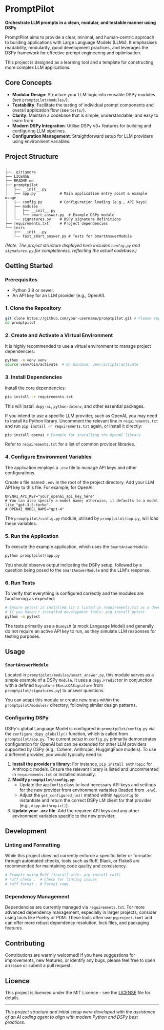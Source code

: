 # PromptPilot

**Orchestrate LLM prompts in a clean, modular, and testable manner using DSPy.**

PromptPilot aims to provide a clear, minimal, and human-centric approach to building applications with Large Language Models (LLMs). It emphasises readability, modularity, good development practices, and leverages the DSPy framework for effective prompt engineering and optimisation.

This project is designed as a learning tool and a template for constructing more complex LLM applications.

## Core Concepts
- **Modular Design**: Structure your LLM logic into reusable DSPy modules (see `promptpilot/modules/`).
- **Testability**: Facilitate the testing of individual prompt components and overall application flow (see `tests/`).
- **Clarity**: Maintain a codebase that is simple, understandable, and easy to learn from.
- **Modern DSPy Integration**: Utilise DSPy v3+ features for building and configuring LLM pipelines.
- **Configuration Management**: Straightforward setup for LLM providers using environment variables.

## Project Structure
```
.
├── .gitignore
├── LICENSE
├── README.md
├── promptpilot
│   ├── __init__.py
│   ├── app.py           # Main application entry point & example usage
│   ├── config.py        # Configuration loading (e.g., API keys)
│   ├── modules
│   │   ├── __init__.py
│   │   └── smart_answer.py  # Example DSPy module
│   └── signatures.py    # DSPy signature definitions
├── requirements.txt     # Project dependencies
└── tests
    ├── __init__.py
    └── test_smart_answer.py # Tests for SmartAnswerModule
```
*(Note: The project structure displayed here includes `config.py` and `signatures.py` for completeness, reflecting the actual codebase.)*

## Getting Started

### Prerequisites
- Python 3.8 or newer.
- An API key for an LLM provider (e.g., OpenAI).

### 1. Clone the Repository
```bash
git clone https://github.com/your-username/promptpilot.git # Please replace with the actual repository URL
cd promptpilot
```

### 2. Create and Activate a Virtual Environment
It is highly recommended to use a virtual environment to manage project dependencies:
```bash
python -m venv venv
source venv/bin/activate  # On Windows: venv\Scripts\activate
```

### 3. Install Dependencies
Install the core dependencies:
```bash
pip install -r requirements.txt
```
This will install `dspy-ai`, `python-dotenv`, and other essential packages.

If you intend to use a specific LLM provider, such as OpenAI, you may need to install its Python library. Uncomment the relevant line in `requirements.txt` and run `pip install -r requirements.txt` again, or install it directly:
```bash
pip install openai # Example for installing the OpenAI library
```
Refer to `requirements.txt` for a list of common provider libraries.

### 4. Configure Environment Variables
The application employs a `.env` file to manage API keys and other configurations.

Create a file named `.env` in the root of the project directory. Add your LLM API key to this file. For example, for OpenAI:
```env
OPENAI_API_KEY="your_openai_api_key_here"
# You can also specify a model name; otherwise, it defaults to a model like "gpt-3.5-turbo".
# OPENAI_MODEL_NAME="gpt-4"
```
The `promptpilot/config.py` module, utilised by `promptpilot/app.py`, will load these variables.

### 5. Run the Application
To execute the example application, which uses the `SmartAnswerModule`:
```bash
python promptpilot/app.py
```
You should observe output indicating the DSPy setup, followed by a question being posed to the `SmartAnswerModule` and the LLM's response.

### 6. Run Tests
To verify that everything is configured correctly and the modules are functioning as expected:
```bash
# Ensure pytest is installed (it's listed in requirements.txt as a development tool)
# If you haven't installed development tools: pip install pytest
python -m pytest
```
The tests primarily use a `DummyLM` (a mock Language Model) and generally do not require an active API key to run, as they simulate LLM responses for testing purposes.

## Usage

### `SmartAnswerModule`
Located in `promptpilot/modules/smart_answer.py`, this module serves as a simple example of a DSPy `Module`. It uses a `dspy.Predict`or in conjunction with a defined `Signature` (`BasicQASignature` from `promptpilot/signatures.py`) to answer questions.

You can adapt this module or create new ones within the `promptpilot/modules/` directory, following similar design patterns.

### Configuring DSPy
DSPy's global Language Model is configured in `promptpilot/config.py` via the `configure_dspy_globally()` function, which is called from `promptpilot/app.py`.
The current setup in `config.py` primarily demonstrates configuration for OpenAI but can be extended for other LLM providers supported by DSPy (e.g., Cohere, Anthropic, HuggingFace models). To use a different provider, you would typically need to:

1.  **Install the provider's library**: For instance, `pip install anthropic` for Anthropic models. Ensure the relevant library is listed and uncommented in `requirements.txt` or installed manually.
2.  **Modify `promptpilot/config.py`**:
    *   Update the `AppConfig` class to load necessary API keys and settings for the new provider from environment variables (loaded from `.env`).
    *   Adjust the `get_configured_lm()` method within `AppConfig` to instantiate and return the correct DSPy LM client for that provider (e.g., `dspy.Anthropic()`).
3.  **Update your `.env` file**: Add the required API keys and any other environment variables specific to the new provider.

## Development

### Linting and Formatting
While this project does not currently enforce a specific linter or formatter through automated checks, tools such as Ruff, Black, or Flake8 are recommended for maintaining code quality and consistency.
```bash
# Example using Ruff (install with: pip install ruff)
# ruff check .  # Check for linting issues
# ruff format . # Format code
```

### Dependency Management
Dependencies are currently managed via `requirements.txt`. For more advanced dependency management, especially in larger projects, consider using tools like Poetry or PDM. These tools often use `pyproject.toml` and can offer more robust dependency resolution, lock files, and packaging features.

## Contributing
Contributions are warmly welcomed! If you have suggestions for improvements, new features, or identify any bugs, please feel free to open an issue or submit a pull request.

## Licence
This project is licensed under the MIT Licence - see the [LICENSE](LICENSE) file for details.

---
*This project structure and initial setup were developed with the assistance of an AI coding agent to align with modern Python and DSPy best practices.*
